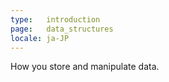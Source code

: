 ```yaml
---
type:   introduction
page:   data_structures
locale: ja-JP
---
```


How you store and manipulate data.